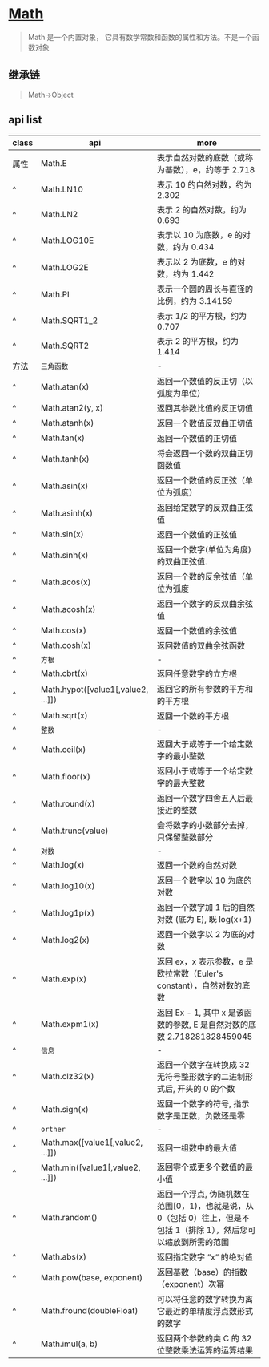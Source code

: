 # [Math](https://developer.mozilla.org/zh-CN/docs/Web/JavaScript/Reference/Global_Objects/Math)

> Math 是一个内置对象， 它具有数学常数和函数的属性和方法。不是一个函数对象

## 继承链

> Math->Object

## api list

| class | api                                | more                                                                                                                 |
| ----- | ---------------------------------- | -------------------------------------------------------------------------------------------------------------------- |
| 属性  | Math.E                             | 表示自然对数的底数（或称为基数），e，约等于 2.718                                                                    |
| ^     | Math.LN10                          | 表示 10 的自然对数，约为 2.302                                                                                       |
| ^     | Math.LN2                           | 表示 2 的自然对数，约为 0.693                                                                                        |
| ^     | Math.LOG10E                        | 表示以 10 为底数，e 的对数，约为 0.434                                                                               |
| ^     | Math.LOG2E                         | 表示以 2 为底数，e 的对数，约为 1.442                                                                                |
| ^     | Math.PI                            | 表示一个圆的周长与直径的比例，约为 3.14159                                                                           |
| ^     | Math.SQRT1_2                       | 表示 1/2 的平方根，约为 0.707                                                                                        |
| ^     | Math.SQRT2                         | 表示 2 的平方根，约为 1.414                                                                                          |
| 方法  | `三角函数`                         | -                                                                                                                    |
| ^     | Math.atan(x)                       | 返回一个数值的反正切（以弧度为单位）                                                                                 |
| ^     | Math.atan2(y, x)                   | 返回其参数比值的反正切值                                                                                             |
| ^     | Math.atanh(x)                      | 返回一个数值反双曲正切值                                                                                             |
| ^     | Math.tan(x)                        | 返回一个数值的正切值                                                                                                 |
| ^     | Math.tanh(x)                       | 将会返回一个数的双曲正切函数值                                                                                       |
| ^     | Math.asin(x)                       | 返回一个数值的反正弦（单位为弧度）                                                                                   |
| ^     | Math.asinh(x)                      | 返回给定数字的反双曲正弦值                                                                                           |
| ^     | Math.sin(x)                        | 返回一个数值的正弦值                                                                                                 |
| ^     | Math.sinh(x)                       | 返回一个数字(单位为角度)的双曲正弦值.                                                                                |
| ^     | Math.acos(x)                       | 返回一个数的反余弦值（单位为弧度                                                                                     |
| ^     | Math.acosh(x)                      | 返回一个数字的反双曲余弦值                                                                                           |
| ^     | Math.cos(x)                        | 返回一个数值的余弦值                                                                                                 |
| ^     | Math.cosh(x)                       | 返回数值的双曲余弦函数                                                                                               |
| ^     | `方根`                             | -                                                                                                                    |
| ^     | Math.cbrt(x)                       | 返回任意数字的立方根                                                                                                 |
| ^     | Math.hypot([value1[,value2, ...]]) | 返回它的所有参数的平方和的平方根                                                                                     |
| ^     | Math.sqrt(x)                       | 返回一个数的平方根                                                                                                   |
| ^     | `整数`                             | -                                                                                                                    |
| ^     | Math.ceil(x)                       | 返回大于或等于一个给定数字的最小整数                                                                                 |
| ^     | Math.floor(x)                      | 返回小于或等于一个给定数字的最大整数                                                                                 |
| ^     | Math.round(x)                      | 返回一个数字四舍五入后最接近的整数                                                                                   |
| ^     | Math.trunc(value)                  | 会将数字的小数部分去掉，只保留整数部分                                                                               |
| ^     | `对数`                             | -                                                                                                                    |
| ^     | Math.log(x)                        | 返回一个数的自然对数                                                                                                 |
| ^     | Math.log10(x)                      | 返回一个数字以 10 为底的对数                                                                                         |
| ^     | Math.log1p(x)                      | 返回一个数字加 1 后的自然对数 (底为 E), 既 log(x+1)                                                                  |
| ^     | Math.log2(x)                       | 返回一个数字以 2 为底的对数                                                                                          |
| ^     | Math.exp(x)                        | 返回 ex，x 表示参数，e 是欧拉常数（Euler's constant），自然对数的底数                                                |
| ^     | Math.expm1(x)                      | 返回 Ex - 1, 其中 x 是该函数的参数, E 是自然对数的底数 2.718281828459045                                             |
| ^     | `信息`                             | -                                                                                                                    |
| ^     | Math.clz32(x)                      | 返回一个数字在转换成 32 无符号整形数字的二进制形式后, 开头的 0 的个数                                                |
| ^     | Math.sign(x)                       | 返回一个数字的符号, 指示数字是正数，负数还是零                                                                       |
| ^     | `orther`                           | -                                                                                                                    |
| ^     | Math.max([value1[,value2, ...]])   | 返回一组数中的最大值                                                                                                 |
| ^     | Math.min([value1[,value2, ...]])   | 返回零个或更多个数值的最小值                                                                                         |
| ^     | Math.random()                      | 返回一个浮点, 伪随机数在范围[0，1)，也就是说，从 0（包括 0）往上，但是不包括 1（排除 1），然后您可以缩放到所需的范围 |
| ^     | Math.abs(x)                        | 返回指定数字 “x“ 的绝对值                                                                                            |
| ^     | Math.pow(base, exponent)           | 返回基数（base）的指数（exponent）次幂                                                                               |
| ^     | Math.fround(doubleFloat)           | 可以将任意的数字转换为离它最近的单精度浮点数形式的数字                                                               |
| ^     | Math.imul(a, b)                    | 返回两个参数的类 C 的 32 位整数乘法运算的运算结果                                                                    |
